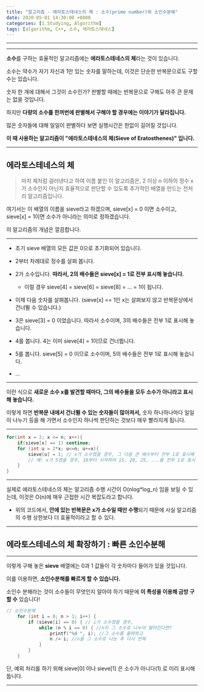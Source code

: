 ```yaml
---
title: "알고리즘 - 에라토스테네스의 체 : 소수(prime number)와 소인수분해"
date: 2020-05-01 14:30:00 +0800
categories: [1.Studying, Algorithm]
tags: [algorithm, C++, 소수, 에라토스테네스]
---
```








------



------

**소수**를 구하는 효율적인 알고리즘에는 **에라토스테네스의 체**라는 것이 있습니다.

소수는 약수가 자기 자신과 1만 있는 숫자를 말하는데, 이것은 단순한 반복문으로도 구할 수는 있습니다.

숫자 한 개에 대해서 그것이 소수인가? 판별할 때에는 반복문으로 구해도 아주 큰 문제는 없을 것입니다.

하지만 **다량의 소수를 한꺼번에 판별해서 구해야 할 경우에는 이야기가 달라집니다.**

많은 숫자들에 대해 일일이 판별하다 보면 실행시간은 한없이 길어질 것입니다.

**이 때 사용하는 알고리즘이 "에라토스테네스의 체(Sieve of Eratosthenes)" 입니다.**

------



## **에라토스테네스의 체**

> 마치 체처럼 걸러낸다고 하여 이름 붙인 이 알고리즘은, 2 이상 n 이하의 정수 x가 소수인지 아닌지 효율적으로 판단할 수 있도록 추가적인 배열을 만드는 전처리 알고리즘입니다.

여기서는 이 배열의 이름을 sieve라고 하겠으며, sieve[x] = 0 이면 소수이고, sieve[x] = 1이면 소수가 아니라는 의미로 정하겠습니다.

이 알고리즘의 개념은 깔끔합니다.

------



* 초기 sieve 배열의 모든 값은 0으로 초기화되어 있습니다.

* 2부터 차례대로 정수를 살펴 봅니다.
* 2가 소수입니다. **따라서, 2의 배수들은 sieve[x] = 1로 전부 표시해 놓습니다.**
  * 이럴 경우 sieve[4] = sieve[6] = sieve[8] = ... = 1이 됩니다.
* 이제 다음 숫자를 살펴봅니다. (sieve[x] == 1인 x는 살펴보지 않고 반복문상에서 건너뛸 수 있습니다.)
* 3은 sieve[3] = 0 이었습니다. 따라서 소수이며, 3의 배수들은 전부 1로 표시해 놓습니다.
* 4를 봅니다. 4는 이미 sieve[4] = 1이므로 건너뜁니다.
* 5를 봅니다. sieve[5] = 0 이므로 소수이며, 5의 배수들은 전부 1로 표시해 놓습니다.
* ...

------

이런 식으로 **새로운 소수 x를 발견할 때마다, 그의 배수들을 모두 소수가 아니라고 표시해 놓습니다.**

이렇게 하면 **반복문 내에서 건너뛸 수 있는 숫자들이 많아져서,** 숫자 하나하나마다 일일이 나누기 등을 해 가면서 소수인지 하나씩 판단하는 것보다 매우 빨라지게 됩니다.

------

```c++
for(int x = 2; x <= n; x++){
	if(sieve[x] == 1) continue;
	for (int u = 2*x; u<=n; u+=x){
		sieve[u] = 1; // x가 소수였을 경우, 그 다음 큰 배수부터 전부 1로 표시해 놓기
        // 예: x가 5였을 경우, 10부터 시작하여 15, 20, 25, ...를 전부 1로 표시
	}
}
```

------

실제로 에라토스테네스의 체는 알고리즘 수행 시간이 O(nlog*log_n) 임을 보일 수 있는데, 이것은 O(n)에 매우 근접한 시간 복잡도라고 합니다.

* 위의 코드에서, **안에 있는 반복문은 x가 소수일 때만 수행**되기 때문에 사실 알고리즘의 수행 상한보다 더 효율적이라고 할 수 있다.

------



## **에라토스테네스의 체 확장하기 : 빠른 소인수분해**

------

이렇게 구해 놓은 **sieve** 배열에는 0과 1 값들이 각 숫자마다 들어가 있을 것입니다.

이를 이용하면, **소인수분해를 빠르게 할 수 있습니다.**

소인수 분해라는 것이 소수들이 무엇인지 알아야 하기 때문에 **이 특성을 이용해 금방 구할 수** 있습니다!

```c++
// 소인수분해
    for (int i = 0; n > 1; i++) {
        if (sieve[i] == 0) { // i가 소수였을 경우,
            while (n % i == 0) { //n이 그 소수로 나누어 떨어진다면?
                printf("%d ", i); //그 소수를 출력하고
                n /= i; //n을 그 소수로 나눈 후 다시 반복
            }
        }
    }
```

단, 예외 처리를 하기 위해 sieve[0] 이나 sieve[1] 은 소수가 아니다(1) 로 미리 표시해 둡니다.

------

